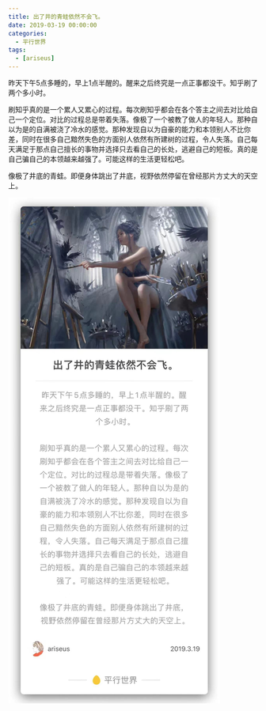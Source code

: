 ```yaml
---
title: 出了井的青蛙依然不会飞。
date: 2019-03-19 00:00:00
categories:
  - 平行世界
tags:
  - [ariseus]
---
```


<div class="eva-cn">

昨天下午5点多睡的，早上1点半醒的。醒来之后终究是一点正事都没干。知乎刷了两个多小时。

刷知乎真的是一个累人又累心的过程。每次刷知乎都会在各个答主之间去对比给自己一个定位。对比的过程总是带着失落。像极了一个被教了做人的年轻人。那种自以为是的自满被浇了冷水的感觉。那种发现自以为自豪的能力和本领别人不比你差，同时在很多自己黯然失色的方面别人依然有所建树的过程，令人失落。自己每天满足于那点自己擅长的事物并选择只去看自己的长处，逃避自己的短板。真的是自己骗自己的本领越来越强了。可能这样的生活更轻松吧。

像极了井底的青蛙。即便身体跳出了井底，视野依然停留在曾经那片方丈大的天空上。

</div>

![](/images/chulejingde.jpg)
